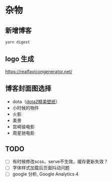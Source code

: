 # 杂物

## 新增博客

```sh
yarn digest
```

## logo 生成

https://realfavicongenerator.net/

## 博客封面图选择

- dota（[dota2精美壁纸](https://www.dota2.com.cn/enjoy/gamewall/index2.htm)）
- 小时候的物件
- 火影
- 美景
- 宫崎骏电影
- 周星驰电影

## TODO

- [ ] 有时候修改scss，serve不生效，缓存更新失效？
- [ ] 字体样式加载后页面抖动问题
- [ ] google 分析, Google Analytics 4
